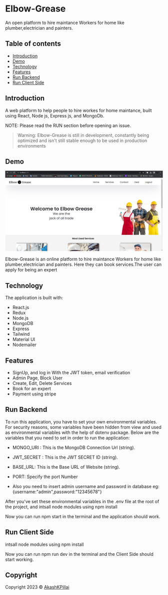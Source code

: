# Elbow-Grease
An open platform to hire maintance Workers for home like plumber,electrician and painters.


## Table of contents

- [Introduction](#introduction)
- [Demo](#demo)
- [Technology](#technology)
- [Features](#features)
- [Run&nbsp;Backend](#runbackend)
- [Run&nbsp;Client&nbsp;Side](#runclientside)


## Introduction

A  web platform to help people to hire workes for home maintance, built using React, Node js, Express js, and MongoDb.

NOTE: Please read the RUN section before opening an issue.
>Warning: Elbow-Grease is still in development, constantly being optimized and isn't still stable enough to be used in production environments
## Demo
![This is an image](/ELbow.png)

Elbow-Grease is an online platform to hire maintance Workers for home like plumber,electrician and painters. Here they can book services.The user can apply for being an expert



## Technology

The application is built with:

- React.js
- Redux
- Node.js
- MongoDB
- Express
- Tailwind
- Material UI
- Nodemailer

## Features

- SignUp, and log in With the JWT token, email verification
- Admin Page, Block User
- Create, Edit, Delete Services
- Book for an expert
- Payment using stripe 


## Run&nbsp;Backend

To run this application, you have to set your own environmental variables. For security reasons, some variables have been hidden from view and used as environmental variables with the help of dotenv package. Below are the variables that you need to set in order to run the application:

- MONGO_URI : This is the MongoDB Connection Url (string).

- JWT_SECRET : This is the JWT SECRET ID (string).

- BASE_URL: This is the Base URL of Website (string).

- PORT: Specify the port Number

- Also you need to insert admin username and password in database eg:{username:"admin",password:"12345678"}

After you've set these environmental variables in the .env file at the root of the project, and intsall node modules using npm install

Now you can run npm start in the terminal and the application should work.


## Run&nbsp;Client&nbsp;Side

intsall node modules using npm install

Now you can run npm run dev in the terminal and the Client Side should start working.

## Copyright

Copyright 2023 © [AkashKPillai](https://github.com/Akashkpillai)
